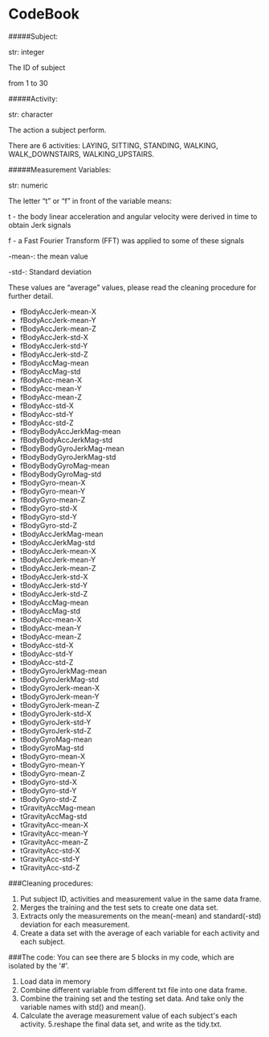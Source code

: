 CodeBook
=======


#####Subject:

str: integer

The ID of subject

from 1 to 30


#####Activity:

str: character

The action a subject perform.

There are 6 activities: LAYING, SITTING, STANDING, WALKING, WALK_DOWNSTAIRS, WALKING_UPSTAIRS.


#####Measurement Variables:

str: numeric

The letter “t” or “f” in front of the variable means:

t - the body linear acceleration and angular velocity were derived in time to obtain Jerk signals

f - a Fast Fourier Transform (FFT) was applied to some of these signals

-mean-: the mean value

-std-: Standard deviation

These values are “average” values, please read the cleaning procedure for further detail.

* fBodyAccJerk-mean-X
* fBodyAccJerk-mean-Y
* fBodyAccJerk-mean-Z
* fBodyAccJerk-std-X
* fBodyAccJerk-std-Y
* fBodyAccJerk-std-Z
* fBodyAccMag-mean
* fBodyAccMag-std
* fBodyAcc-mean-X
* fBodyAcc-mean-Y
* fBodyAcc-mean-Z
* fBodyAcc-std-X
* fBodyAcc-std-Y
* fBodyAcc-std-Z
* fBodyBodyAccJerkMag-mean
* fBodyBodyAccJerkMag-std
* fBodyBodyGyroJerkMag-mean
* fBodyBodyGyroJerkMag-std
* fBodyBodyGyroMag-mean
* fBodyBodyGyroMag-std
* fBodyGyro-mean-X
* fBodyGyro-mean-Y
* fBodyGyro-mean-Z
* fBodyGyro-std-X
* fBodyGyro-std-Y
* fBodyGyro-std-Z
* tBodyAccJerkMag-mean
* tBodyAccJerkMag-std
* tBodyAccJerk-mean-X
* tBodyAccJerk-mean-Y
* tBodyAccJerk-mean-Z
* tBodyAccJerk-std-X
* tBodyAccJerk-std-Y
* tBodyAccJerk-std-Z
* tBodyAccMag-mean
* tBodyAccMag-std
* tBodyAcc-mean-X
* tBodyAcc-mean-Y
* tBodyAcc-mean-Z
* tBodyAcc-std-X
* tBodyAcc-std-Y
* tBodyAcc-std-Z
* tBodyGyroJerkMag-mean
* tBodyGyroJerkMag-std
* tBodyGyroJerk-mean-X
* tBodyGyroJerk-mean-Y
* tBodyGyroJerk-mean-Z
* tBodyGyroJerk-std-X
* tBodyGyroJerk-std-Y
* tBodyGyroJerk-std-Z
* tBodyGyroMag-mean
* tBodyGyroMag-std
* tBodyGyro-mean-X
* tBodyGyro-mean-Y
* tBodyGyro-mean-Z
* tBodyGyro-std-X
* tBodyGyro-std-Y
* tBodyGyro-std-Z
* tGravityAccMag-mean
* tGravityAccMag-std
* tGravityAcc-mean-X
* tGravityAcc-mean-Y
* tGravityAcc-mean-Z
* tGravityAcc-std-X
* tGravityAcc-std-Y
* tGravityAcc-std-Z



###Cleaning procedures:
1. Put subject ID, activities and measurement value in the same data frame.
2. Merges the training and the test sets to create one data set. 
3. Extracts only the measurements on the mean(-mean) and standard(-std) deviation for each measurement. 
4. Create a data set with the average of each variable for each activity and each subject. 


###The code: 
You can see there are 5 blocks in my code, which are isolated by the '#'.
1. Load data in memory
2. Combine different variable from different txt file into one data frame.
3. Combine the training set and the testing set data. And take only the variable names with std() and mean().
4. Calculate the average measurement value of each subject's each activity.
5.reshape the final data set, and write as the tidy.txt.
